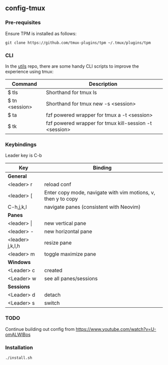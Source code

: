 ## config-tmux

### Pre-requisites

Ensure TPM is installed as follows:

    git clone https://github.com/tmux-plugins/tpm ~/.tmux/plugins/tpm

### CLI 

In the [utils](https://github.com/jasondchambers/utils) repo, there are some handy CLI scripts to improve the experience using tmux:


| Command | Description |
| --------|------------ |
| $ tls | Shorthand for tmux ls        |
| $ tn \<session\> | Shorthand for tmux new -s \<session>             |
| $ ta | fzf powered wrapper for tmux a -t \<session>               |
| $ tk | fzf powered wrapper for tmux kill-session -t \<session>    |

### Keybindings

Leader key is C-b

| Key | Binding |
|-----|---------|
| **General** | |
| \<leader> r | reload conf |
| \<leader> [ | Enter copy mode, navigate with vim motions, v, then y to copy|
| C-h,j,k,l | navigate panes (consistent with Neovim) |
| **Panes** | |
| \<leader> \| | new vertical pane |
| \<leader> - | new horizontal pane |
| \<leader> j,k,l,h | resize pane |
| \<leader> m | toggle maximize pane |
| **Windows** | |
| \<Leader> c | created                  |
| \<Leader> w | see all panes/sessions |
| **Sessions** | |
| \<Leader> d | detach                   |
| \<Leader> s | switch                   |

### TODO

Continue building out config from https://www.youtube.com/watch?v=U-omALWIBos 

### Installation 

    ./install.sh

